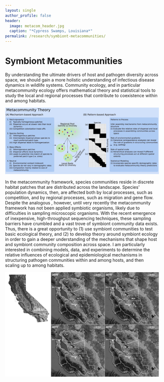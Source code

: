 ```yaml
---
layout: single
author_profile: false
header:
  image: metacom_header.jpg
  caption: "*Cypress Swamps, Louisiana*"
permalink: /research/symbiont-metacommunities/
---
```


# Symbiont Metacommunities

By understanding the ultimate drivers of host and pathogen diversity across space, we should gain a more holistic understanding of infectious disease dynamics in wildlife systems. Community ecology, and in particular metacommunity ecology offers mathematical theory and statistical tools to study the local and regional processes that contribute to coexistence within and among habitats. 

![Metacom1](/images/research/metacom1.jpg)

In the metacommunity framework, species communities reside in discrete habitat patches that are distributed across the landscape. Species' population dynamics, then, are affected both by local processes, such as competition, and by regional processes, such as migration and gene flow. Despite the analogous , however, until very recently the metacommunity framework has not been applied symbiotic organisms, likely due to difficulties in sampling microscopic organisms. With the recent emergence of inexpensive, high-throughput sequencing techniques, these sampling barriers have crumbled and a vast trove of symbiont community data exists. Thus, there is a great opportunity to (1) use symbiont communities to test basic ecological theory, and (2) to develop theory around symbiont ecology in order to gain a deeper understanding of the mechanisms that shape host and symbiont community composition across space. I am particularly interested in combining models, data, and experiments to determine the relative influences of ecological and epidemiological mechanisms in structuring pathogen communities within and among hosts, and then scaling up to among habitats. 

![Metacom2](/images/research/metacom2.jpg)